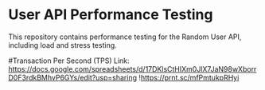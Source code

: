 # User API Performance Testing
This repository contains performance testing for the Random User API, including load and stress testing.

#Transaction Per Second (TPS)
Link: https://docs.google.com/spreadsheets/d/17DKlsCtHIXm0JlX7JaN98wXborrD0F3rdkBMhvP6GYs/edit?usp=sharing
!https://prnt.sc/mfPmtukpRHyi
